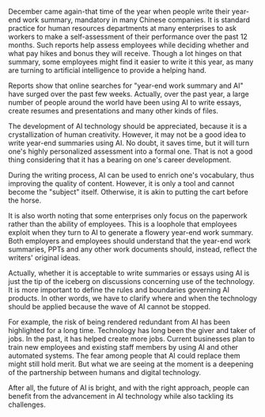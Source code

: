
<P>December came again-that time of the year when people write their year-end work summary, mandatory in many Chinese companies.  It is standard practice for human resources departments at many enterprises to ask workers to make a self-assessment of their performance over the past 12 months. Such reports help assess employees while deciding whether and what pay hikes and bonus they will receive. Though a lot hinges on that summary, some employees might find it easier to write it this year, as many are turning to artificial intelligence to provide a helping hand. </P>
<p>Reports show that online searches for "year-end work summary and AI" have surged over the past few weeks. Actually, over the past year, a large number of people around the world have been using AI to write essays, create resumes and presentations and many other kinds of files. </P>
<p>The development of AI technology should be appreciated, because it is a crystallization of human creativity. 
However, it may not be a good idea to write year-end summaries using AI. No doubt, it saves time, but it will turn one's highly personalized assessment into a formal one. That is not a good thing considering that it has a bearing on one's career development. </P>
<p>During the writing process, AI can be used to enrich one's vocabulary, thus improving the quality of content. However, it is only a tool and cannot become the "subject" itself. Otherwise, it is akin to putting the cart before the horse. </P>
<p>It is also worth noting that some enterprises only focus on the paperwork rather than the ability of employees. This is a loophole that employees exploit when they turn to AI to generate a flowery year-end work summary. Both employers and employees should understand that the year-end work summaries, PPTs and any other work documents should, instead, reflect the writers' original ideas. </P>
<p>Actually, whether it is acceptable to write summaries or essays using AI is just the tip of the iceberg on discussions concerning use of the technology. It is more important to define the rules and boundaries governing AI products. In other words, we have to clarify where and when the technology should be applied because the wave of AI cannot be stopped. </P>
<p>For example, the risk of being rendered redundant from AI has been highlighted for a long time. Technology has long been the giver and taker of jobs.  In the past, it has helped create more jobs. Current businesses plan to train new employees and existing staff members by using AI and other automated systems. The fear among people that AI could replace them might still hold merit. But what we are seeing at the moment is a deepening of the partnership between humans and digital technology. </P>
<p>After all, the future of AI is bright, and with the right approach, people can benefit from the advancement in AI technology while also tackling its challenges. </P>